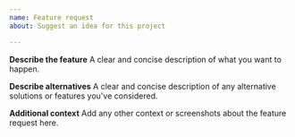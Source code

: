 ```yaml
---
name: Feature request
about: Suggest an idea for this project

---
```


**Describe the feature**
A clear and concise description of what you want to happen.

**Describe alternatives**
A clear and concise description of any alternative solutions or features you've considered.

**Additional context**
Add any other context or screenshots about the feature request here.
